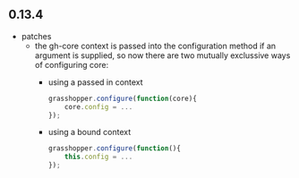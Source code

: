 ## 0.13.4

* patches
    * the gh-core context is passed into the configuration method if an argument is supplied, so now there are two mutually exclussive ways of configuring core:
        * using a passed in context
        
            ```javascript
            grasshopper.configure(function(core){
                core.config = ...
            });            
            ```
        
        * using a bound context
    
            ```javascript
            grasshopper.configure(function(){
                this.config = ...
            });
            ```
